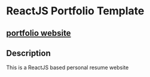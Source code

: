 # ReactJS Portfolio Template

##

## <a href="https://evgcopywrite.netlify.app//">portfolio website</a>

## Description

This is a ReactJS based personal resume website

